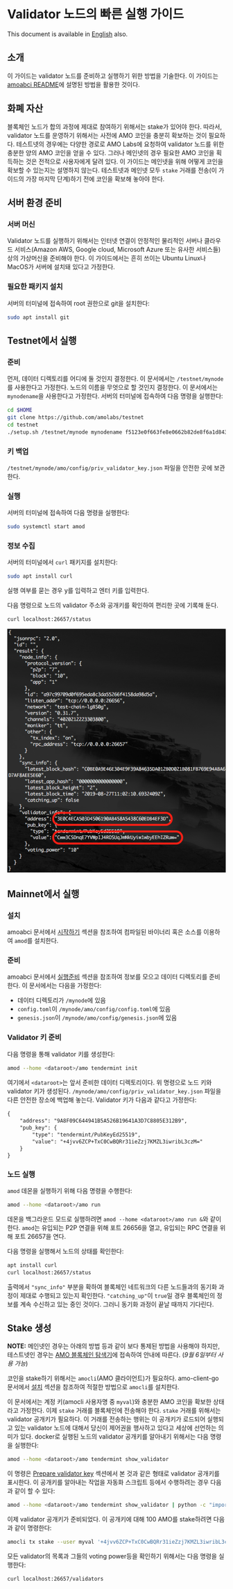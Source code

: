 # Validator 노드의 빠른 실행 가이드
This document is available in [English](qs_val.md) also.

## 소개
이 가이드는 validator 노드를 준비하고 실행하기 위한 방법을 기술한다. 이
가이드는 [amoabci README](https://github.com/amolabs/amoabci/README.md)에
설명된 방법을 활용한 것이다.

## 화폐 자산
블록체인 노드가 합의 과정에 제대로 참여하기 위해서는 stake가 있어야 한다.
따라서, validator 노드를 운영하기 위해서는 사전에 AMO 코인을 충분히 확보하는
것이 필요하다. 테스트넷의 경우에는 다양한 경로로 AMO Labs에 요청하여 validator
노드를 위한 충분한 양의 AMO 코인을 얻을 수 있다. 그러나 메인넷의 경우 필요한
AMO 코인을 획득하는 것은 전적으로 사용자에게 달려 있다. 이 가이드는 메인넷을
위해 어떻게 코인을 확보할 수 있는지는 설명하지 않는다. 테스트넷과 메인넷 모두
`stake` 거래를 전송(이 가이드의 가장 마지막 단계)하기 전에 코인을 확보해 놓아야
한다.

## 서버 환경 준비
### 서버 머신
Validator 노드를 실행하기 위해서는 인터넷 연결이 안정적인 물리적인 서버나
클라우드 서비스(Amazon AWS, Google cloud, Microsoft Azure 또는 유사한 서비스들)
상의 가상머신을 준비해야 한다. 이 가이드에서는 흔히 쓰이는 Ubuntu Linux나
MacOS가 서버에 설치돼 있다고 가정한다.

### 필요한 패키지 설치
서버의 터미널에 접속하여 root 권한으로 git을 설치한다:
```bash
sudo apt install git
```

## Testnet에서 실행
### 준비
먼저, 데이터 디렉토리를 어디에 둘 것인지 결정한다. 이 문서에서는
`/testnet/mynode`를 사용한다고 가정한다. 노드의 이름을 무엇으로 할 것인지
결정한다. 이 문서에서는 `mynodename`을 사용한다고 가정한다. 서버의 터미널에
접속하여 다음 명령을 실행한다:
```bash
cd $HOME
git clone https://github.com/amolabs/testnet
cd testnet
./setup.sh /testnet/mynode mynodename f5123e0f663fe8e0662b82de8f6a1d843a9d4fbd@172.104.88.12:26656
```

### 키 백업
`/testnet/mynode/amo/config/priv_validator_key.json` 파일을 안전한 곳에
보관한다.

### 실행
서버의 터미널에 접속하여 다음 명령을 실행한다:
```bash
sudo systemctl start amod
```

### 정보 수집
서버의 터미널에서 `curl` 패키지를 설치한다:
```bash
sudo apt install curl
```
실행 여부를 묻는 경우 y를 입력하고 엔터 키를 입력한다.

다음 명령으로 노드의 validator 주소와 공개키를 확인하여 편리한 곳에 기록해
둔다.
```bash
curl localhost:26657/status
```
<p align="center"><img src="images/node_status.png"/></p>

## Mainnet에서 실행
### 설치
amoabci 문서에서 [시작하기](https://github.com/amolabs/amoabci#getting-started)
섹션을 참조하여 컴파일된 바이너리 혹은 소스를 이용하여 `amod`를 설치한다.

### 준비
amoabci 문서에서
[실행준비](https://github.com/amolabs/amoabci#prepare-for-launch) 섹션을
참조하여 정보를 모으고 데이터 디렉토리를 준비한다. 이 문서에서는 다음을
가정한다:
- 데이터 디렉토리가 `/mynode`에 있음
- `config.toml`이 `/mynode/amo/config/config.toml`에 있음
- `genesis.json`이 `/mynode/amo/config/genesis.json`에 있음

### Validator 키 준비
다음 명령을 통해 validator 키를 생성한다:
```bash
amod --home <dataroot>/amo tendermint init
```
여기에서 `<dataroot>`는 앞서 준비한 데이터 디렉토리이다. 위 명령으로 노드 키와
validator 키가 생성된다. `/mynode/amo/config/priv_validator_key.json` 파일을
다른 안전한 장소에 백업해 놓는다. Validator 키가 다음과 같다고 가정한다:
```
{
	"address": "9A8F09C644941B5A526B19641A3D7C8805E312B9",
	"pub_key": {
		"type": "tendermint/PubKeyEd25519",
		"value": "+4jvv6ZCP+TxC0CwBQRr31ieZzj7KMZL3iwribL3czM="
	}
}
```

### 노드 실행
`amod` 데몬을 실행하기 위해 다음 명령을 수행한다:
```bash
amod --home <dataroot>/amo run 
```
데몬을 백그라운드 모드로 실행하려면 `amod --home <dataroot>/amo run &`와 같이
한다. `amod`는 유입되는 P2P 연결을 위해 포트 26656을 열고, 유입되는 RPC 연결을
위해 포트 26657을 연다. 

다음 명령을 실행해서 노드의 상태를 확인한다:
```bash
apt install curl
curl localhost:26657/status
```
출력에서 `"sync_info"` 부분을 확하여 블록체인 네트워크의 다른 노드들과의 동기화
과정이 제대로 수행되고 있는지 확인한다. `"catching_up"`이 `true`일 경우
블록체인의 정보를 계속 수신하고 있는 중인 것이다. 그러니 동기화 과정이 끝날
때까지 기다린다.

## Stake 생성
**NOTE:** 메인넷인 경우는 아래의 방법 등과 같이 보다 통제된 방법을 사용해야
하지만, 테스트넷인 경우는 <a href="http://explorer.amolabs.io/wallet">AMO
블록체인 탐색기</a>에 접속하여 안내에 따른다. (*9월 6일부터 사용 가능*)

코인을 stake하기 위해서는 `amocli`(AMO 클라이언트)가 필요하다. amo-client-go
문서에서 [설치](https://github.com/amolabs/amo-client-go#installation) 섹션을
참조하여 적절한 방법으로 `amocli`를 설치한다. 

이 문서에서는 계정 키(amocli 사용자명 중 `myval`)와 충분한 AMO 코인을 확보한
상태라고 가정한다. 이제 `stake` 거래를 블록체인에 전송해야 한다. `stake` 거래를
위해서는 validator 공개키가 필요하다. 이 거래를 전송하는 행위는 이 공개키가
로드되어 실행되고 있는 validator 노드에 대해서 당신이 제어권을 행사하고 있다고
세상에 선언하는 의미가 있다. docker로 실행된 노드의 validator 공개키를 알아내기
위해서는 다음 명령을 실행한다:
```bash
amod --home <dataroot>/amo tendermint show_validator
```
이 명령은 [Prepare validator key](#prepare-validator-key) 섹션에서 본 것과 같은
형태로 validator 공개키를 표시한다. 이 공개키를 알아내는 작업을 자동화 스크립트
등에서 수행하려는 경우 다음과 같이 할 수 있다:
```bash
amod --home <dataroot>/amo tendermint show_validator | python -c "import sys, json; print json.load(sys.stdin)['value']"
```

이제 validator 공개키가 준비되었다. 이 공개키에 대해 100 AMO를 stake하려면
다음과 같이 명령한다:
```bash
amocli tx stake --user myval '+4jvv6ZCP+TxC0CwBQRr31ieZzj7KMZL3iwribL3czM=' 100000000000000000000
```

모든 validator의 목록과 그들의 voting power등을 확인하기 위해서는 다음 명령을
실행한다:
```bash
curl localhost:26657/validators
```
